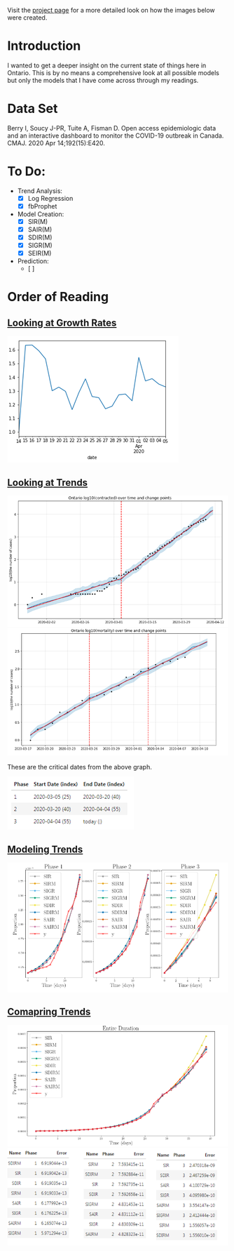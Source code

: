 Visit the [project page](https://mgaringodev.github.io/myOntarioCovidModelTrendAnalysis/) for a more detailed look on how the images below were created. 

# Introduction
I wanted to get a deeper insight on the current state of things here in Ontario.  This is by no means a comprehensive look at all possible models but only the models that I have come across through my readings.

# Data Set
Berry I, Soucy J-PR, Tuite A, Fisman D. Open access epidemiologic data and an interactive dashboard to monitor the COVID-19 outbreak in Canada. CMAJ. 2020 Apr 14;192(15):E420.

# To Do:

- Trend Analysis:
	- [x] Log Regression
	- [x] fbProphet

- Model Creation:
	- [x] SIR(M)
	- [x] SAIR(M)
	- [x] SDIR(M)
	- [x] SIGR(M)
	- [x] SEIR(M)

- Prediction:
	- [ ] 


# Order of Reading

## [Looking at Growth Rates](https://github.com/mgaringoDev/myOntarioCovidModelTrendAnalysis/blob/master/notebooks/GrowthFactor.ipynb)
![](https://raw.githubusercontent.com/mgaringoDev/myOntarioCovidModelTrendAnalysis/master/imgs/weeklyGrowthFactor.PNG)

## [Looking at Trends](https://github.com/mgaringoDev/myOntarioCovidModelTrendAnalysis/blob/master/notebooks/TrendLines_fbprophet.ipynb)
![](https://raw.githubusercontent.com/mgaringoDev/myOntarioCovidModelTrendAnalysis/master/imgs/trendAnalysis_1.PNG)
![](https://raw.githubusercontent.com/mgaringoDev/myOntarioCovidModelTrendAnalysis/master/imgs/trendAnalysis_2.PNG)

These are the critical dates from the above graph.

![](https://raw.githubusercontent.com/mgaringoDev/myOntarioCovidModelTrendAnalysis/master/imgs/criticalDates.PNG)

## [Modeling Trends](https://github.com/mgaringoDev/myOntarioCovidModelTrendAnalysis/blob/master/notebooks/ModelComparison.ipynb)
![](https://raw.githubusercontent.com/mgaringoDev/myOntarioCovidModelTrendAnalysis/master/imgs/3PhaseModelComparison.PNG)


## [Comapring Trends](https://github.com/mgaringoDev/myOntarioCovidModelTrendAnalysis/blob/master/notebooks/ModelComparison.ipynb)
![](https://raw.githubusercontent.com/mgaringoDev/myOntarioCovidModelTrendAnalysis/master/imgs/entireTimeModelComparison.PNG)
![](https://raw.githubusercontent.com/mgaringoDev/myOntarioCovidModelTrendAnalysis/master/imgs/modelErrorComparison.png)

